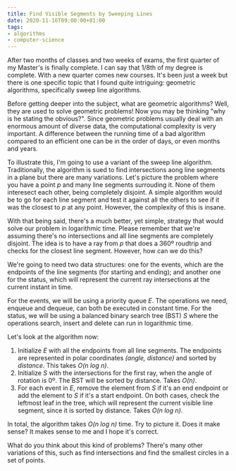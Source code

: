 ```yaml
---
title: Find Visible Segments by Sweeping Lines
date: 2020-11-16T09:00:00+01:00
tags:
- algorithms
- computer-science
---
```


After two months of classes and two weeks of exams, the first quarter of my Master's is finally complete. I can say that 1/8th of my degree is complete. With a new quarter comes new courses. It's been just a week but there is one specific topic that I found quite intriguing: geometric algorithms, specifically sweep line algorithms.

<!--more-->

Before getting deeper into the subject, what are geometric algorithms? Well, they are used to solve geometric problems! Now you may be thinking "why is he stating the obvious?". Since geometric problems usually deal with an enormous amount of diverse data, the computational complexity is very important. A difference between the running time of a bad algorithm compared to an efficient one can be in the order of days, or even months and years.

To illustrate this, I'm going to use a variant of the sweep line algorithm. Traditionally, the algorithm is sued to find intersections aong line segments in a plane but there are many variations. Let's picture the problem where you have a point _p_ and many line segments surrouding it. None of them interesect each other, being completely disjoint. A simple algorithm would be to go for each line segment and test it against all the others to see if it was the closest to _p_ at any point. However, the complexity of this is insane.

With that being said, there's a much better, yet simple, strategy that would solve our problem in logarithmic time. Please remember that we're assuming there's no intersections and all line segments are completely disjoint. The idea is to have a ray from _p_ that does a 360º roudtrip and checks for the closest line segment. However, how can we do this?

We're going to need two data structures: one for the events, which are the endpoints of the line segments (for starting and ending); and another one for the status, which will represent the current ray intersections at the current instant in time.

For the events, we will be using a priority queue _E_. The operations we need, enqueue and dequeue, can both be executed in constant time. For the status, we will be using a balanced binary search tree (BST) _S_ where the operations search, insert and delete can run in logarithmic time.

Let's look at the algorithm now:

1. Initialize _E_ with all the endpoints from all line segments. The endpoints are represented in polar coordinates _(angle, distance)_ and sorted by _distance_. This takes _O(n log n)_.
2. Initialize _S_ with the intersections for the first ray, when the angle of rotation is 0º. The BST will be sorted by distance. Takes _O(n)_.
3. For each event in _E_, remove the element from _S_ if it's an end endpoint or add the element to _S_ if it's a start endpoint. On both cases, check the leftmost leaf in the tree, which will represent the current visible line segment, since it is sorted by distance. Takes _O(n log n)_.

In total, the algorithm takes _O(n log n)_ time. Try to picture it. Does it make sense? It makes sense to me and I hope it's correct. 

What do you think about this kind of problems? There's many other variations of this, such as find intersections and find the smallest circles in a set of points.
